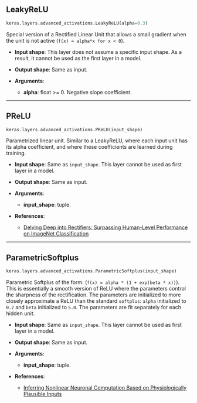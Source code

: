 
## LeakyReLU

```python
keras.layers.advanced_activations.LeakyReLU(alpha=0.3)
```

Special version of a Rectified Linear Unit that allows a small gradient when the unit is not active (`f(x) = alpha*x for x < 0`).

- __Input shape__: This layer does not assume a specific input shape. As a result, it cannot be used as the first layer in a model.

- __Output shape__: Same as input.

- __Arguments__:
    - __alpha__: float >= 0. Negative slope coefficient.

---

## PReLU

```python
keras.layers.advanced_activations.PReLU(input_shape)
```

Parametrized linear unit. Similar to a LeakyReLU, where each input unit has its alpha coefficient, and where these coefficients are learned during training.

- __Input shape__: Same as `input_shape`. This layer cannot be used as first layer in a model.

- __Output shape__: Same as input.

- __Arguments__:
    - __input_shape__: tuple.

- __References__:
    - [Delving Deep into Rectifiers: Surpassing Human-Level Performance on ImageNet Classification](http://arxiv.org/pdf/1502.01852v1.pdf)

---

## ParametricSoftplus

```python
keras.layers.advanced_activations.ParametricSoftplus(input_shape)
```

Parametric Softplus of the form: (`f(x) = alpha * (1 + exp(beta * x))`). This is essentially a smooth version of ReLU where the parameters control the sharpness of the rectification. The parameters are initialized to more closely approximate a ReLU than the standard `softplus`: `alpha` initialized to `0.2` and `beta`  initialized to `5.0`. The parameters are fit separately for each hidden unit.

- __Input shape__: Same as `input_shape`. This layer cannot be used as first layer in a model.

- __Output shape__: Same as input.

- __Arguments__:
    - __input_shape__: tuple.

- __References__:
    - [Inferring Nonlinear Neuronal Computation Based on Physiologically Plausible Inputs](http://journals.plos.org/ploscompbiol/article?id=10.1371/journal.pcbi.1003143)